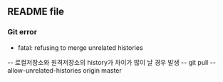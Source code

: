 ## README file



### Git error

* fatal: refusing to merge unrelated histories

-- 로컬저장소와 원격저장소의 history가 차이가 많이 날 경우 발생
-- git pull --allow-unrelated-histories origin master

